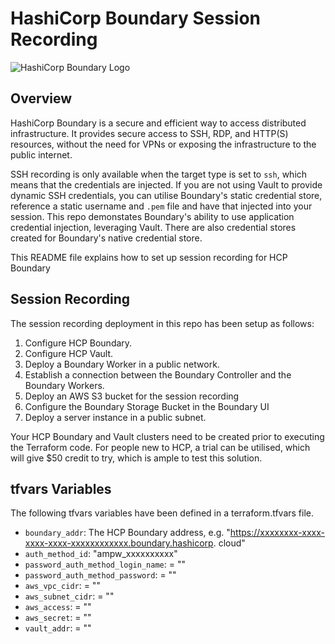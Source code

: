 # HashiCorp Boundary Session Recording

![HashiCorp Boundary Logo](https://www.hashicorp.com/_next/static/media/colorwhite.997fcaf9.svg)

## Overview

HashiCorp Boundary is a secure and efficient way to access distributed infrastructure. It provides secure access to SSH, RDP, and HTTP(S) resources, without the need for VPNs or exposing the infrastructure to the public internet.

SSH recording is only available when the target type is set to `ssh`, which means that the credentials are injected. If you are not using Vault to provide dynamic SSH credentials, you can utilise Boundary's static credential store, reference a static username and `.pem` file and have that injected into your session. This repo demonstates Boundary's ability to use application credential injection, leveraging Vault. There are also credential stores created for Boundary's native credential store.

This README file explains how to set up session recording for HCP Boundary

## Session Recording

The session recording deployment in this repo has been setup as follows:

1. Configure HCP Boundary.
2. Configure HCP Vault.
3. Deploy a Boundary Worker in a public network.
4. Establish a connection between the Boundary Controller and the Boundary Workers.
5. Deploy an AWS S3 bucket for the session recording
6. Configure the Boundary Storage Bucket in the Boundary UI
7. Deploy a server instance in a public subnet. 

Your HCP Boundary and Vault clusters need to be created prior to executing the Terraform code. For people new to HCP, a trial can be utilised, which will give $50 credit to try, which is ample to test this solution.

## tfvars Variables

The following tfvars variables have been defined in a terraform.tfvars file.

- `boundary_addr`: The HCP Boundary address, e.g. "https://xxxxxxxx-xxxx-xxxx-xxxx-xxxxxxxxxxxx.boundary.hashicorp.
cloud"
- `auth_method_id`: "ampw_xxxxxxxxxx"                             
- `password_auth_method_login_name`: = ""
- `password_auth_method_password`:   = ""
- `aws_vpc_cidr`:                    = ""
- `aws_subnet_cidr`:                 = ""
- `aws_access`:                      = ""
- `aws_secret`:                      = ""
- `vault_addr`:                      = ""
